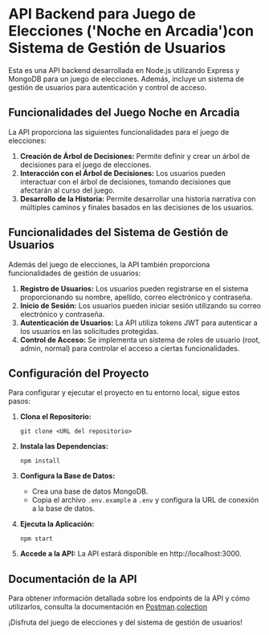 # API Backend para Juego de Elecciones ('Noche en Arcadia')con Sistema de Gestión de Usuarios

Esta es una API backend desarrollada en Node.js utilizando Express y MongoDB para un juego de elecciones. Además, incluye un sistema de gestión de usuarios para autenticación y control de acceso.

## Funcionalidades del Juego Noche en Arcadia

La API proporciona las siguientes funcionalidades para el juego de elecciones:

1. **Creación de Árbol de Decisiones:** Permite definir y crear un árbol de decisiones para el juego de elecciones.
2. **Interacción con el Árbol de Decisiones:** Los usuarios pueden interactuar con el árbol de decisiones, tomando decisiones que afectarán al curso del juego.
3. **Desarrollo de la Historia:** Permite desarrollar una historia narrativa con múltiples caminos y finales basados en las decisiones de los usuarios.

## Funcionalidades del Sistema de Gestión de Usuarios

Además del juego de elecciones, la API también proporciona funcionalidades de gestión de usuarios:

1. **Registro de Usuarios:** Los usuarios pueden registrarse en el sistema proporcionando su nombre, apellido, correo electrónico y contraseña.
2. **Inicio de Sesión:** Los usuarios pueden iniciar sesión utilizando su correo electrónico y contraseña.
3. **Autenticación de Usuarios:** La API utiliza tokens JWT para autenticar a los usuarios en las solicitudes protegidas.
4. **Control de Acceso:** Se implementa un sistema de roles de usuario (root, admin, normal) para controlar el acceso a ciertas funcionalidades.

## Configuración del Proyecto

Para configurar y ejecutar el proyecto en tu entorno local, sigue estos pasos:

1. **Clona el Repositorio:**

   ```
   git clone <URL del repositorio>
   ```
2. **Instala las Dependencias:**

   ```
   npm install
   ```
3. **Configura la Base de Datos:**

   - Crea una base de datos MongoDB.
   - Copia el archivo `.env.example` a `.env` y configura la URL de conexión a la base de datos.
4. **Ejecuta la Aplicación:**

   ```
   npm start
   ```
5. **Accede a la API:**
   La API estará disponible en http://localhost:3000.

## Documentación de la API

Para obtener información detallada sobre los endpoints de la API y cómo utilizarlos, consulta la documentación en [Postman](link_postman).[colection](https://drive.google.com/file/d/1mQBY_-ZW3GfU3KH_m8pHZ3yqKP8ip1Vm/view?usp=drive_link)

¡Disfruta del juego de elecciones y del sistema de gestión de usuarios!

```

```
